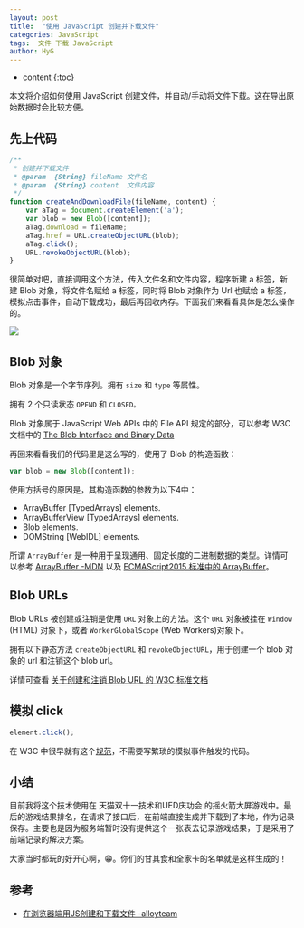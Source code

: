 ```yaml
---
layout: post
title:  "使用 JavaScript 创建并下载文件"
categories: JavaScript
tags:  文件 下载 JavaScript
author: HyG
---
```


* content
{:toc}

本文将介绍如何使用 JavaScript 创建文件，并自动/手动将文件下载。这在导出原始数据时会比较方便。

## 先上代码

```js
/**
 * 创建并下载文件
 * @param  {String} fileName 文件名
 * @param  {String} content  文件内容
 */
function createAndDownloadFile(fileName, content) {
    var aTag = document.createElement('a');
    var blob = new Blob([content]);
    aTag.download = fileName;
    aTag.href = URL.createObjectURL(blob);
    aTag.click();
    URL.revokeObjectURL(blob);
}
```

很简单对吧，直接调用这个方法，传入文件名和文件内容，程序新建 a 标签，新建 Blob 对象，将文件名赋给 a 标签，同时将 Blob 对象作为 Url 也赋给 a 标签，模拟点击事件，自动下载成功，最后再回收内存。下面我们来看看具体是怎么操作的。





![](https://img.alicdn.com/tfs/TB16.GnOpXXXXXdapXXXXXXXXXX-307-134.png)

## Blob 对象

Blob 对象是一个字节序列。拥有 `size` 和 `type` 等属性。

拥有 2 个只读状态 `OPEND` 和 `CLOSED。`

Blob 对象属于 JavaScript Web APIs 中的 File API 规定的部分，可以参考 W3C 文档中的 [ The Blob Interface and Binary Data](https://www.w3.org/TR/2015/WD-FileAPI-20150421/#blob)

再回来看看我们的代码里是这么写的，使用了 Blob 的构造函数：

```js
var blob = new Blob([content]);
```

使用方括号的原因是，其构造函数的参数为以下4中：

- ArrayBuffer [TypedArrays] elements.
- ArrayBufferView [TypedArrays] elements.
- Blob elements.
- DOMString [WebIDL] elements.

所谓 `ArrayBuffer` 是一种用于呈现通用、固定长度的二进制数据的类型。详情可以参考 [ArrayBuffer -MDN](https://developer.mozilla.org/zh-CN/docs/Web/JavaScript/Reference/Global_Objects/ArrayBuffer) 以及 [ECMAScript2015 标准中的 ArrayBuffer](http://www.ecma-international.org/ecma-262/6.0/#sec-arraybuffer-objects)。

## Blob URLs

Blob URLs 被创建或注销是使用 `URL` 对象上的方法。这个 `URL` 对象被挂在 `Window` (HTML) 对象下，或者 `WorkerGlobalScope` (Web Workers)对象下。

拥有以下静态方法 `createObjectURL` 和 `revokeObjectURL`，用于创建一个 blob 对象的 url 和注销这个 blob url。

详情可查看 [关于创建和注销 Blob URL 的 W3C 标准文档]( https://www.w3.org/TR/2015/WD-FileAPI-20150421/#creating-revoking)

## 模拟 click

```js
element.click();
```

在 W3C 中很早就有这个[规范](https://www.w3.org/TR/DOM-Level-2-HTML/html.html#ID-2651361)，不需要写繁琐的模拟事件触发的代码。

## 小结

目前我将这个技术使用在 天猫双十一技术和UED庆功会 的摇火箭大屏游戏中。最后的游戏结果排名，在请求了接口后，在前端直接生成并下载到了本地，作为记录保存。主要也是因为服务端暂时没有提供这个一张表去记录游戏结果，于是采用了前端记录的解决方案。

大家当时都玩的好开心啊，😁。你们的甘其食和全家卡的名单就是这样生成的！

## 参考

- [在浏览器端用JS创建和下载文件 -alloyteam](http://www.alloyteam.com/2014/01/use-js-file-download/)
